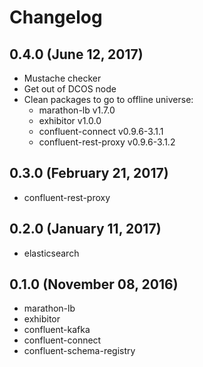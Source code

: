 # Changelog

## 0.4.0 (June 12, 2017)

* Mustache checker
* Get out of DCOS node
* Clean packages to go to offline universe:
	* marathon-lb v1.7.0
	* exhibitor v1.0.0
	* confluent-connect v0.9.6-3.1.1
	* confluent-rest-proxy v0.9.6-3.1.2

## 0.3.0 (February 21, 2017)

* confluent-rest-proxy

## 0.2.0 (January 11, 2017)

* elasticsearch

## 0.1.0 (November 08, 2016)

* marathon-lb
* exhibitor
* confluent-kafka
* confluent-connect
* confluent-schema-registry
